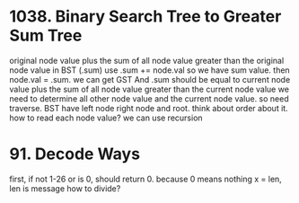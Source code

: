 # 1038. Binary Search Tree to Greater Sum Tree
original node value plus the sum of all node value greater than the original node value in BST (.sum)
use .sum += node.val so we have sum value.  then node.val = .sum. we can get GST
And .sum should be equal to current node value plus the sum of all node value greater than the current node value
we need to determine all other node value and the current node value. so need traverse. 
BST have left node right node and root. think about order about it. how to read each node value? we can use recursion

# 91. Decode Ways
first, if not 1-26 or is 0, should return 0. because 0 means nothing
x = len, len is message
how to divide?
